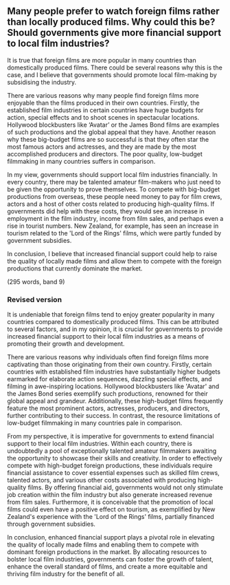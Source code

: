 ## Many people prefer to watch foreign films rather than locally produced films. Why could this be? Should governments give more financial support to local film industries?

It is true that foreign films are more popular in many countries than domestically produced films. There could be several reasons why this is the case, and I believe that governments should promote local film-making by subsidising the industry.

There are various reasons why many people find foreign films more enjoyable than the films produced in their own countries. Firstly, the established film industries in certain countries have huge budgets for action, special effects and to shoot scenes in spectacular locations. Hollywood blockbusters like ‘Avatar’ or the James Bond films are examples of such productions and the global appeal that they have. Another reason why these big-budget films are so successful is that they often star the most famous actors and actresses, and they are made by the most accomplished producers and directors. The poor quality, low-budget filmmaking in many countries suffers in comparison.

In my view, governments should support local film industries financially. In every country, there may be talented amateur film-makers who just need to be given the opportunity to prove themselves. To compete with big-budget productions from overseas, these people need money to pay for film crews, actors and a host of other costs related to producing high-quality films. If governments did help with these costs, they would see an increase in employment in the film industry, income from film sales, and perhaps even a rise in tourist numbers. New Zealand, for example, has seen an increase in tourism related to the 'Lord of the Rings' films, which were partly funded by government subsidies.

In conclusion, I believe that increased financial support could help to raise the quality of locally made films and allow them to compete with the foreign productions that currently dominate the market.

(295 words, band 9)

### Revised version
It is undeniable that foreign films tend to enjoy greater popularity in many countries compared to domestically produced films. This can be attributed to several factors, and in my opinion, it is crucial for governments to provide increased financial support to their local film industries as a means of promoting their growth and development.

There are various reasons why individuals often find foreign films more captivating than those originating from their own country. Firstly, certain countries with established film industries have substantially higher budgets earmarked for elaborate action sequences, dazzling special effects, and filming in awe-inspiring locations. Hollywood blockbusters like 'Avatar' and the James Bond series exemplify such productions, renowned for their global appeal and grandeur. Additionally, these high-budget films frequently feature the most prominent actors, actresses, producers, and directors, further contributing to their success. In contrast, the resource limitations of low-budget filmmaking in many countries pale in comparison.

From my perspective, it is imperative for governments to extend financial support to their local film industries. Within each country, there is undoubtedly a pool of exceptionally talented amateur filmmakers awaiting the opportunity to showcase their skills and creativity. In order to effectively compete with high-budget foreign productions, these individuals require financial assistance to cover essential expenses such as skilled film crews, talented actors, and various other costs associated with producing high-quality films. By offering financial aid, governments would not only stimulate job creation within the film industry but also generate increased revenue from film sales. Furthermore, it is conceivable that the promotion of local films could even have a positive effect on tourism, as exemplified by New Zealand's experience with the 'Lord of the Rings' films, partially financed through government subsidies.

In conclusion, enhanced financial support plays a pivotal role in elevating the quality of locally made films and enabling them to compete with dominant foreign productions in the market. By allocating resources to bolster local film industries, governments can foster the growth of talent, enhance the overall standard of films, and create a more equitable and thriving film industry for the benefit of all.
